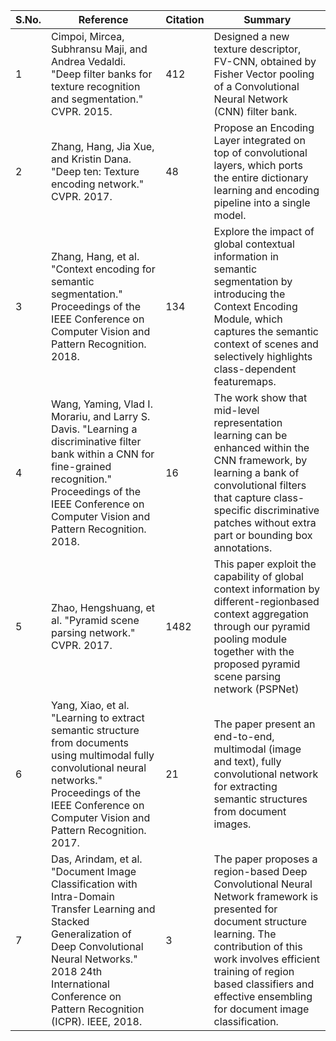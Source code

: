 |S.No.| Reference |Citation |Summary|
|--|--|--|--|
|1|Cimpoi, Mircea, Subhransu Maji, and Andrea Vedaldi. "Deep filter banks for texture recognition and segmentation." CVPR. 2015.|412|Designed a new texture descriptor, FV-CNN, obtained by Fisher Vector pooling of a Convolutional Neural Network (CNN) filter bank.|
|2|Zhang, Hang, Jia Xue, and Kristin Dana. "Deep ten: Texture encoding network." CVPR. 2017.|48|Propose an Encoding Layer integrated on top of convolutional layers, which ports the entire dictionary learning and encoding pipeline into a single model.|
|3|Zhang, Hang, et al. "Context encoding for semantic segmentation." Proceedings of the IEEE Conference on Computer Vision and Pattern Recognition. 2018.|134|Explore the impact of global contextual information in semantic segmentation by introducing the Context Encoding Module, which captures the semantic context of scenes and selectively highlights class-dependent featuremaps.|
|4|Wang, Yaming, Vlad I. Morariu, and Larry S. Davis. "Learning a discriminative filter bank within a CNN for fine-grained recognition." Proceedings of the IEEE Conference on Computer Vision and Pattern Recognition. 2018.|16|The work show that mid-level representation learning can be enhanced within the CNN framework, by learning a bank of convolutional filters that capture class-specific discriminative patches without extra part or bounding box annotations.|
|5|Zhao, Hengshuang, et al. "Pyramid scene parsing network." CVPR. 2017.|1482|This paper exploit the capability of global context information by different-regionbased context aggregation through our pyramid pooling module together with the proposed pyramid scene parsing network (PSPNet)|
|6|Yang, Xiao, et al. "Learning to extract semantic structure from documents using multimodal fully convolutional neural networks." Proceedings of the IEEE Conference on Computer Vision and Pattern Recognition. 2017.|21|The paper present an end-to-end, multimodal (image and text), fully convolutional network for extracting semantic structures from document images.|
|7|Das, Arindam, et al. "Document Image Classification with Intra-Domain Transfer Learning and Stacked Generalization of Deep Convolutional Neural Networks." 2018 24th International Conference on Pattern Recognition (ICPR). IEEE, 2018.|3|The paper proposes a region-based Deep Convolutional Neural Network framework is presented for document structure learning. The contribution of this work involves efficient training of region based classifiers and effective ensembling for document image classification.|

